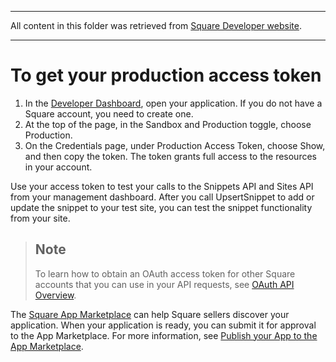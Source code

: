 ****************************
All content in this folder was retrieved from [Square Developer website](https://developer.squareup.com/).
****************************

To get your production access token
===================================

1. In the [Developer Dashboard](https://developer.squareup.com/apps), open your application. If you do not have a Square account, you need to create one.
2. At the top of the page, in the Sandbox and Production toggle, choose Production.
3. On the Credentials page, under Production Access Token, choose Show, and then copy the token. The token grants full access to the resources in your account.

Use your access token to test your calls to the Snippets API and Sites API from your management dashboard. 
After you call UpsertSnippet to add or update the snippet to your test site, you can test the snippet functionality from your site.

>
> ## Note
> To learn how to obtain an OAuth access token for other Square accounts that you can use in your API requests, see [OAuth API Overview](https://developer.squareup.com/docs/oauth-api/overview).
>
The [Square App Marketplace](https://developer.squareup.com/docs/oauth-api/overview) can help Square sellers discover your application. When your application is ready, you can submit it for approval to the App Marketplace. 
For more information, see [Publish your App to the App Marketplace](https://developer.squareup.com/docs/app-marketplace).
